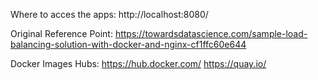 Where to acces the apps:
http://localhost:8080/

Original Reference Point:
https://towardsdatascience.com/sample-load-balancing-solution-with-docker-and-nginx-cf1ffc60e644

Docker Images Hubs:
https://hub.docker.com/
https://quay.io/
